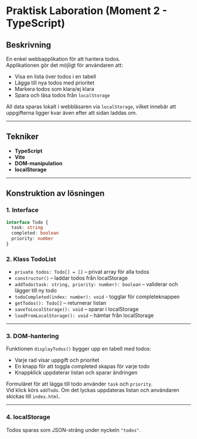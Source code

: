 # Praktisk Laboration (Moment 2 - TypeScript)

## Beskrivning
En enkel webbapplikation för att hantera todos.  
Applikationen gör det möjligt för användaren att:
- Visa en lista över todos i en tabell
- Lägga till nya todos med prioritet
- Markera todos som klara/ej klara
- Spara och läsa todos från `localStorage`

All data sparas lokalt i webbläsaren via `localStorage`, vilket innebär att uppgifterna ligger kvar även efter att sidan laddas om.

---

## Tekniker
- **TypeScript**
- **Vite**
- **DOM-manipulation**
- **localStorage**

---

## Konstruktion av lösningen

### 1. **Interface**
```ts
interface Todo {
  task: string
  completed: boolean
  priority: number
}
```

### 2. **Klass TodoList**

- `private todos: Todo[] = []` – privat array för alla todos  
- `constructor()` – laddar todos från localStorage  
- `addTodo(task: string, priority: number): boolean` – validerar och lägger till ny todo  
- `todoCompleted(index: number): void` - togglar för completeknappen   
- `getTodos(): Todo[]` – returnerar listan  
- `saveToLocalStorage(): void` – sparar i localStorage  
- `loadFromLocalStorage(): void` – hämtar från localStorage  

---

### 3. **DOM-hantering**
Funktionen `displayTodos()` bygger upp en tabell med todos:

- Varje rad visar uppgift och prioritet  
- En knapp för att toggla completed skapas för varje todo  
- Knappklick uppdaterar listan och sparar ändringen  

Formuläret för att lägga till todo använder `task` och `priority`.  
Vid klick körs `addTodo`. Om det lyckas uppdateras listan och användaren skickas till `index.html`.

---

### 4. **localStorage**
Todos sparas som JSON-sträng under nyckeln `"todos"`.  
